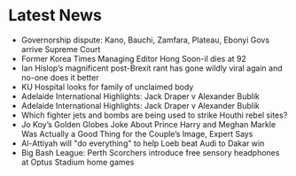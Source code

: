 # Latest News
-  Governorship dispute: Kano, Bauchi, Zamfara, Plateau, Ebonyi Govs arrive Supreme Court
-  Former Korea Times Managing Editor Hong Soon-il dies at 92
-  Ian Hislop’s magnificent post-Brexit rant has gone wildly viral again and no-one does it better
-  KU Hospital looks for family of unclaimed body
-  Adelaide International Highlights: Jack Draper v Alexander Bublik
-  Adelaide International Highlights: Jack Draper v Alexander Bublik
-  Which fighter jets and bombs are being used to strike Houthi rebel sites?
-  Jo Koy’s Golden Globes Joke About Prince Harry and Meghan Markle Was Actually a Good Thing for the Couple’s Image, Expert Says
-  Al-Attiyah will "do everything" to help Loeb beat Audi to Dakar win
-  Big Bash League: Perth Scorchers introduce free sensory headphones at Optus Stadium home games
